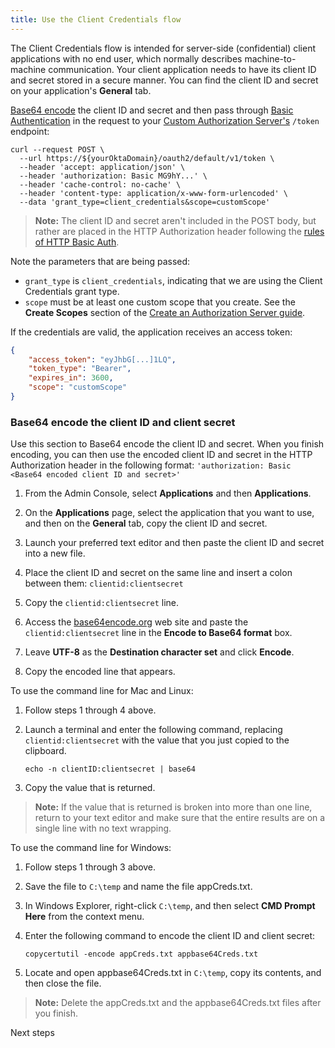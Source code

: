 ```yaml
---
title: Use the Client Credentials flow
---
```


The Client Credentials flow is intended for server-side (confidential) client applications with no end user, which normally describes machine-to-machine communication. Your client application needs to have its client ID and secret stored in a secure manner. You can find the client ID and secret on your application's **General** tab.

[Base64 encode](#base64-encode-the-client-ID-and-client-secret) the client ID and secret and then pass through [Basic Authentication](https://tools.ietf.org/html/rfc7617) in the request to your [Custom Authorization Server's](/docs/concepts/auth-servers/#custom-authorization-server) `/token` endpoint:

```
curl --request POST \
  --url https://${yourOktaDomain}/oauth2/default/v1/token \
  --header 'accept: application/json' \
  --header 'authorization: Basic MG9hY...' \
  --header 'cache-control: no-cache' \
  --header 'content-type: application/x-www-form-urlencoded' \
  --data 'grant_type=client_credentials&scope=customScope'
```

> **Note:** The client ID and secret aren't included in the POST body, but rather are placed in the HTTP Authorization header following the [rules of HTTP Basic Auth](https://tools.ietf.org/html/rfc7617).

Note the parameters that are being passed:

- `grant_type` is `client_credentials`, indicating that we are using the Client Credentials grant type.
- `scope` must be at least one custom scope that you create. See the **Create Scopes** section of the [Create an Authorization Server guide](/docs/guides/customize-authz-server/create-scopes/).

If the credentials are valid, the application receives an access token:

```json
{
    "access_token": "eyJhbG[...]1LQ",
    "token_type": "Bearer",
    "expires_in": 3600,
    "scope": "customScope"
}
```

### Base64 encode the client ID and client secret

Use this section to Base64 encode the client ID and secret. When you finish encoding, you can then use the encoded client ID and secret in the HTTP Authorization header in the following format: `'authorization: Basic <Base64 encoded client ID and secret>'`

1. From the Admin Console, select **Applications** and then **Applications**.

1. On the **Applications** page, select the application that you want to use, and then on the **General** tab, copy the client ID and secret.

1. Launch your preferred text editor and then paste the client ID and secret into a new file.

1. Place the client ID and secret on the same line and insert a colon between them: `clientid:clientsecret`

1. Copy the `clientid:clientsecret` line.

1. Access the [base64encode.org](https://www.base64encode.org/) web site and paste the `clientid:clientsecret` line in the **Encode to Base64 format** box.

1. Leave **UTF-8** as the **Destination character set** and click **Encode**.

1. Copy the encoded line that appears.


To use the command line for Mac and Linux:

1. Follow steps 1 through 4 above.

2. Launch a terminal and enter the following command, replacing `clientid:clientsecret` with the value that you just copied to the clipboard.

    `echo -n clientID:clientsecret | base64`

3. Copy the value that is returned.

> **Note:** If the value that is returned is broken into more than one line, return to your text editor and make sure that the entire results are on a single line with no text wrapping.


To use the command line for Windows:

1. Follow steps 1 through 3 above.

2. Save the file to `C:\temp` and name the file appCreds.txt.

3. In Windows Explorer, right-click `C:\temp`, and then select **CMD Prompt Here** from the context menu.

4. Enter the following command to encode the client ID and client secret:

    `copycertutil -encode appCreds.txt appbase64Creds.txt`

5. Locate and open appbase64Creds.txt in `C:\temp`, copy its contents, and then close the file.

> **Note:** Delete the appCreds.txt and the appbase64Creds.txt files after you finish.

<NextSectionLink>Next steps</NextSectionLink>
